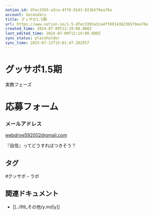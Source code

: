 ```yaml
---
notion_id: dfec3393-a3ca-4ff8-9143-823b579ea76a
account: Secondary
title: グッサポ1.5期
url: https://www.notion.so/1-5-dfec3393a3ca4ff89143823b579ea76a
created_time: 2024-07-09T12:19:00.000Z
last_edited_time: 2024-07-09T12:19:00.000Z
sync_status: placeholder
sync_time: 2025-07-12T15:01:47.392557
---
```

# グッサポ1.5期

実務フェーズ
  # 応募フォーム
  ### メールアドレス
  [webdrive592002@gmail.com](mailto:webdrive592002@gmail.com)
  
  『自信』ってどうすればつきそう？

## タグ

#グッサポ・ラボ 

## 関連ドキュメント

- [[../99_その他/y.md|y]]
